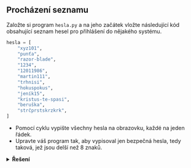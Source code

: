## Procházení seznamu

Založte si program `hesla.py` a na jeho začátek vložte následující kód obsahující seznam hesel pro přihlášení do
nějakého systému.

```python
hesla = [
    "xyz101",
    "punťa",
    "razor-blade",
    "1234",
    "12011986",
    "martin111",
    "trhnisi",
    "hokuspokus",
    "jeník15",
    "kristus-te-spasi",
    "beruška",
    "strčprstskrzkrk",
]
```

- Pomocí cyklu vypište všechny hesla na obrazovku, každé na jeden řádek.
- Upravte váš program tak, aby vypisoval jen bezpečná hesla, tedy taková, jež jsou delší než 8 znaků.

<details>
<summary><b>Řešení</b></summary>

```python
# hesla.py

# Pomocí cyklu vypište všechny hesla na obrazovku, každé na jeden řádek.
for heslo in hesla:
    print(heslo)

# Upravte váš program tak, aby vypisoval jen bezpečná hesla, tedy taková, jež jsou delší než 8 znaků.
for heslo in hesla:
    if len(heslo) > 8:
        print(heslo)
```

</details>
